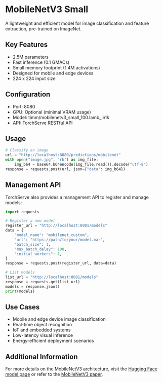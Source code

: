 # MobileNetV3 Small

A lightweight and efficient model for image classification and feature extraction, pre-trained on ImageNet.

## Key Features
- 2.5M parameters
- Fast inference (0.1 GMACs)
- Small memory footprint (1.4M activations)
- Designed for mobile and edge devices
- 224 x 224 input size

## Configuration
- Port: 8080
- GPU: Optional (minimal VRAM usage)
- Model: timm/mobilenetv3_small_100.lamb_in1k
- API: TorchServe RESTful API

## Usage

```python
# Classify an image
url = "http://localhost:8080/predictions/mobilenet"
with open("image.jpg", "rb") as img_file:
    img_b64 = base64.b64encode(img_file.read()).decode("utf-8")
response = requests.post(url, json={"data": img_b64})
```

## Management API
TorchServe also provides a management API to register and manage models:

```python
import requests

# Register a new model
register_url = "http://localhost:8081/models"
data = {
    "model_name": "mobilenet_custom",
    "url": "https://path/to/your/model.mar",
    "batch_size": 1,
    "max_batch_delay": 100,
    "initial_workers": 1,
}
response = requests.post(register_url, data=data)

# List models
list_url = "http://localhost:8081/models"
response = requests.get(list_url)
models = response.json()
print(models)
```

## Use Cases
- Mobile and edge device image classification
- Real-time object recognition
- IoT and embedded systems
- Low-latency visual inference
- Energy-efficient deployment scenarios

## Additional Information
For more details on the MobileNetV3 architecture, visit the [Hugging Face model page](https://huggingface.co/timm/mobilenetv3_small_100.lamb_in1k) or refer to the [MobileNetV3 paper](https://arxiv.org/abs/1905.02244). 